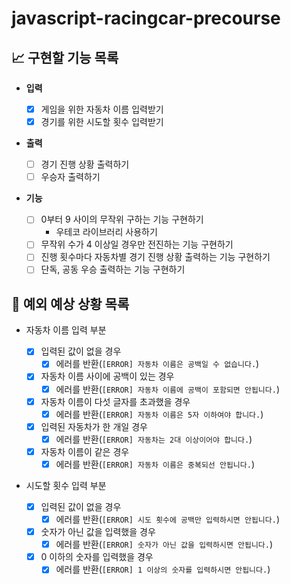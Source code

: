 # javascript-racingcar-precourse

## 📈 구현할 기능 목록

- **입력**

  - [x] 게임을 위한 자동차 이름 입력받기
  - [x] 경기를 위한 시도할 횟수 입력받기

- **출력**

  - [ ] 경기 진행 상황 출력하기
  - [ ] 우승자 출력하기

- **기능**

  - [ ] 0부터 9 사이의 무작위 구하는 기능 구현하기
    - 우테코 라이브러리 사용하기
  - [ ] 무작위 수가 4 이상일 경우만 전진하는 기능 구현하기
  - [ ] 진행 횟수마다 자동차별 경기 진행 상황 출력하는 기능 구현하기
  - [ ] 단독, 공동 우승 출력하는 기능 구현하기

## 🎯 예외 예상 상황 목록

- 자동차 이름 입력 부분

  - [x] 입력된 값이 없을 경우
    - [x] 에러를 반환(`[ERROR] 자동차 이름은 공백일 수 없습니다.`)
  - [x] 자동차 이름 사이에 공백이 있는 경우
    - [x] 에러를 반환(`[ERROR] 자동차 이름에 공백이 포함되면 안됩니다.`)
  - [x] 자동차 이름이 다섯 글자를 초과했을 경우
    - [x] 에러를 반환(`[ERROR] 자동차 이름은 5자 이하여야 합니다.`)
  - [x] 입력된 자동차가 한 개일 경우
    - [x] 에러를 반환(`[ERROR] 자동차는 2대 이상이어야 합니다.`)
  - [x] 자동차 이름이 같은 경우
    - [x] 에러를 반환(`[ERROR] 자동차 이름은 중복되선 안됩니다.`)

- 시도할 횟수 입력 부분

  - [x] 입력된 값이 없을 경우
    - [x] 에러를 반환(`[ERROR] 시도 횟수에 공백만 입력하시면 안됩니다.`)
  - [x] 숫자가 아닌 값을 입력했을 경우
    - [x] 에러를 반환(`[ERROR] 숫자가 아닌 값을 입력하시면 안됩니다.`)
  - [x] 0 이하의 숫자를 입력했을 경우
    - [x] 에러를 반환(`[ERROR] 1 이상의 숫자를 입력하시면 안됩니다.`)
